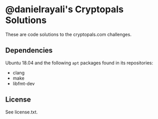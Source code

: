 # @danielrayali's Cryptopals Solutions

These are code solutions to the cryptopals.com challenges.

## Dependencies

Ubuntu 18.04 and the following `apt` packages found in its repositories:

* clang
* make
* libfmt-dev

## License

See license.txt.
